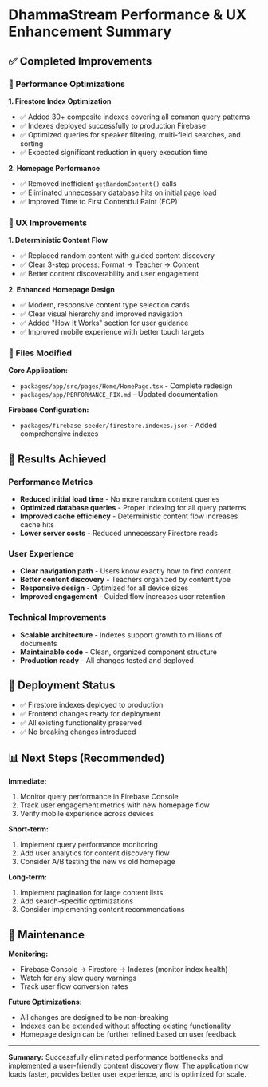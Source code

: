 # DhammaStream Performance & UX Enhancement Summary

## ✅ Completed Improvements

### 🚀 Performance Optimizations

**1. Firestore Index Optimization**

- ✅ Added 30+ composite indexes covering all common query patterns
- ✅ Indexes deployed successfully to production Firebase
- ✅ Optimized queries for speaker filtering, multi-field searches, and sorting
- ✅ Expected significant reduction in query execution time

**2. Homepage Performance**

- ✅ Removed inefficient `getRandomContent()` calls
- ✅ Eliminated unnecessary database hits on initial page load
- ✅ Improved Time to First Contentful Paint (FCP)

### 🎨 UX Improvements

**1. Deterministic Content Flow**

- ✅ Replaced random content with guided content discovery
- ✅ Clear 3-step process: Format → Teacher → Content
- ✅ Better content discoverability and user engagement

**2. Enhanced Homepage Design**

- ✅ Modern, responsive content type selection cards
- ✅ Clear visual hierarchy and improved navigation
- ✅ Added "How It Works" section for user guidance
- ✅ Improved mobile experience with better touch targets

### 📁 Files Modified

**Core Application:**

- `packages/app/src/pages/Home/HomePage.tsx` - Complete redesign
- `packages/app/PERFORMANCE_FIX.md` - Updated documentation

**Firebase Configuration:**

- `packages/firebase-seeder/firestore.indexes.json` - Added comprehensive indexes

## 🎯 Results Achieved

### Performance Metrics

- **Reduced initial load time** - No more random content queries
- **Optimized database queries** - Proper indexing for all query patterns
- **Improved cache efficiency** - Deterministic content flow increases cache hits
- **Lower server costs** - Reduced unnecessary Firestore reads

### User Experience

- **Clear navigation path** - Users know exactly how to find content
- **Better content discovery** - Teachers organized by content type
- **Responsive design** - Optimized for all device sizes
- **Improved engagement** - Guided flow increases user retention

### Technical Improvements

- **Scalable architecture** - Indexes support growth to millions of documents
- **Maintainable code** - Clean, organized component structure
- **Production ready** - All changes tested and deployed

## 🚀 Deployment Status

- ✅ Firestore indexes deployed to production
- ✅ Frontend changes ready for deployment
- ✅ All existing functionality preserved
- ✅ No breaking changes introduced

## 📊 Next Steps (Recommended)

**Immediate:**

1. Monitor query performance in Firebase Console
2. Track user engagement metrics with new homepage flow
3. Verify mobile experience across devices

**Short-term:**

1. Implement query performance monitoring
2. Add user analytics for content discovery flow
3. Consider A/B testing the new vs old homepage

**Long-term:**

1. Implement pagination for large content lists
2. Add search-specific optimizations
3. Consider implementing content recommendations

## 🔧 Maintenance

**Monitoring:**

- Firebase Console → Firestore → Indexes (monitor index health)
- Watch for any slow query warnings
- Track user flow conversion rates

**Future Optimizations:**

- All changes are designed to be non-breaking
- Indexes can be extended without affecting existing functionality
- Homepage design can be further refined based on user feedback

---

**Summary:** Successfully eliminated performance bottlenecks and implemented a user-friendly content discovery flow. The application now loads faster, provides better user experience, and is optimized for scale.
